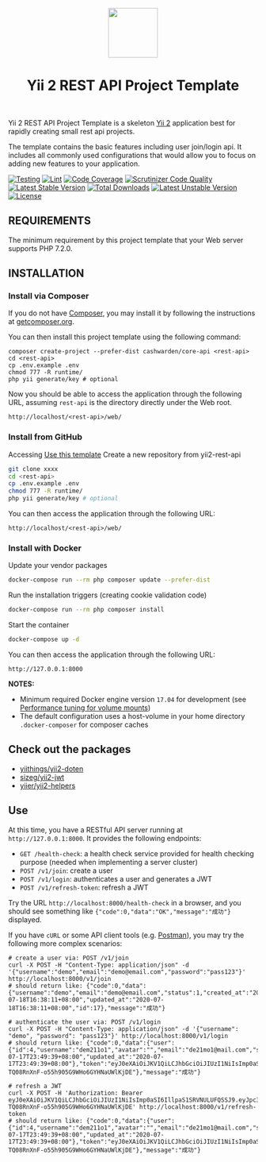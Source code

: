 <p align="center">
    <a href="https://github.com/yiisoft" target="_blank">
        <img src="https://avatars0.githubusercontent.com/u/993323" height="100px">
    </a>
    <h1 align="center">Yii 2 REST API Project Template</h1>
    <br>
</p>

Yii 2 REST API Project Template is a skeleton [Yii 2](http://www.yiiframework.com/) application best for
rapidly creating small rest api projects.

The template contains the basic features including user join/login api.
It includes all commonly used configurations that would allow you to focus on adding new
features to your application.

[![Testing](https://github.com/cashwarden/core-api/workflows/Testing/badge.svg)](https://github.com/cashwarden/core-api/actions)
[![Lint](https://github.com/cashwarden/core-api/workflows/Lint/badge.svg)](https://github.com/cashwarden/core-api/actions)
[![Code Coverage](https://scrutinizer-ci.com/g/cashwarden/core-api/badges/coverage.png?b=master)](https://scrutinizer-ci.com/g/cashwarden/core-api/?branch=master)
[![Scrutinizer Code Quality](https://scrutinizer-ci.com/g/cashwarden/core-api/badges/quality-score.png?b=master)](https://scrutinizer-ci.com/g/cashwarden/core-api/?branch=master)
[![Latest Stable Version](https://poser.pugx.org/cashwarden/core-api/v/stable)](https://packagist.org/packages/cashwarden/core-api) 
[![Total Downloads](https://poser.pugx.org/cashwarden/core-api/downloads)](https://packagist.org/packages/cashwarden/core-api) 
[![Latest Unstable Version](https://poser.pugx.org/cashwarden/core-api/v/unstable)](https://packagist.org/packages/cashwarden/core-api) 
[![License](https://poser.pugx.org/cashwarden/core-api/license)](https://packagist.org/packages/cashwarden/core-api)

REQUIREMENTS
------------

The minimum requirement by this project template that your Web server supports PHP 7.2.0.

INSTALLATION
------------

### Install via Composer

If you do not have [Composer](http://getcomposer.org/), you may install it by following the instructions
at [getcomposer.org](http://getcomposer.org/doc/00-intro.md#installation-nix).

You can then install this project template using the following command:

~~~
composer create-project --prefer-dist cashwarden/core-api <rest-api>
cd <rest-api>
cp .env.example .env
chmod 777 -R runtime/
php yii generate/key # optional 
~~~

Now you should be able to access the application through the following URL, assuming `rest-api` is the directory
directly under the Web root.

~~~
http://localhost/<rest-api>/web/
~~~

### Install from GitHub

Accessing [Use this template](https://github.com/cashwarden/core-api/generate) Create a new repository from yii2-rest-api

```sh
git clone xxxx
cd <rest-api>
cp .env.example .env
chmod 777 -R runtime/
php yii generate/key # optional 
```

You can then access the application through the following URL:

~~~
http://localhost/<rest-api>/web/
~~~


### Install with Docker

Update your vendor packages

```sh
docker-compose run --rm php composer update --prefer-dist
```

Run the installation triggers (creating cookie validation code)

```sh
docker-compose run --rm php composer install    
```

Start the container

```sh
docker-compose up -d
```
   
You can then access the application through the following URL:

```
http://127.0.0.1:8000
```

**NOTES:** 
- Minimum required Docker engine version `17.04` for development (see [Performance tuning for volume mounts](https://docs.docker.com/docker-for-mac/osxfs-caching/))
- The default configuration uses a host-volume in your home directory `.docker-composer` for composer caches

Check out the packages
------------

- [yiithings/yii2-doten](https://github.com/yiithings/yii2-doten)
- [sizeg/yii2-jwt](https://github.com/sizeg/yii2-jwt)
- [yiier/yii2-helpers](https://github.com/yiier/yii2-helpers)

Use
------------

At this time, you have a RESTful API server running at `http://127.0.0.1:8000`. It provides the following endpoints:

* `GET /health-check`: a health check service provided for health checking purpose (needed when implementing a server cluster)
* `POST /v1/join`: create a user
* `POST /v1/login`: authenticates a user and generates a JWT
* `POST /v1/refresh-token`: refresh a JWT

Try the URL `http://localhost:8000/health-check` in a browser, and you should see something like `{"code":0,"data":"OK","message":"成功"}` displayed.

If you have `cURL` or some API client tools (e.g. [Postman](https://www.getpostman.com/)), you may try the following 
more complex scenarios:

```shell
# create a user via: POST /v1/join
curl -X POST -H "Content-Type: application/json" -d '{"username":"demo","email":"demo@email.com","password":"pass123"}' http://localhost:8000/v1/join
# should return like: {"code":0,"data":{"username":"demo","email":"demo@email.com","status":1,"created_at":"2020-07-18T16:38:11+08:00","updated_at":"2020-07-18T16:38:11+08:00","id":17},"message":"成功"}

# authenticate the user via: POST /v1/login
curl -X POST -H "Content-Type: application/json" -d '{"username": "demo", "password": "pass123"}' http://localhost:8000/v1/login
# should return like: {"code":0,"data":{"user":{"id":4,"username":"dem211o1","avatar":"","email":"de21mo1@mail.com","status":1,"created_at":"2020-07-17T23:49:39+08:00","updated_at":"2020-07-17T23:49:39+08:00"},"token":"eyJ0eXAiOiJKV1QiLCJhbGciOiJIUzI1NiIsImp0aSI6IllpaS1SRVNULUFQSSJ9.eyJpc3MiOiJodHRwOlwvXC9sb2NhbGhvc3QiLCJqdGkiOiJZaWktUkVTVC1BUEkiLCJpYXQiOjE1OTUwNjQ5NzIsImV4cCI6MTU5NTMyNDE3MiwidXNlcm5hbWUiOiJkZW0yMTFvMSIsImlkIjo0fQ.y2NSVQe-TQ08RnXnF-o55h905G9WHo6GYHNaUWlKjDE"},"message":"成功"}

# refresh a JWT
curl -X POST -H 'Authorization: Bearer eyJ0eXAiOiJKV1QiLCJhbGciOiJIUzI1NiIsImp0aSI6IllpaS1SRVNULUFQSSJ9.eyJpc3MiOiJodHRwOlwvXC9sb2NhbGhvc3QiLCJqdGkiOiJZaWktUkVTVC1BUEkiLCJpYXQiOjE1OTUwNjQ5NzIsImV4cCI6MTU5NTMyNDE3MiwidXNlcm5hbWUiOiJkZW0yMTFvMSIsImlkIjo0fQ.y2NSVQe-TQ08RnXnF-o55h905G9WHo6GYHNaUWlKjDE' http://localhost:8000/v1/refresh-token
# should return like: {"code":0,"data":{"user":{"id":4,"username":"dem211o1","avatar":"","email":"de21mo1@mail.com","status":1,"created_at":"2020-07-17T23:49:39+08:00","updated_at":"2020-07-17T23:49:39+08:00"},"token":"eyJ0eXAiOiJKV1QiLCJhbGciOiJIUzI1NiIsImp0aSI6IllpaS1SRVNULUFQSSJ9.eyJpc3MiOiJodHRwOlwvXC9sb2NhbGhvc3QiLCJqdGkiOiJZaWktUkVTVC1BUEkiLCJpYXQiOjE1OTUwNjQ5NzIsImV4cCI6MTU5NTMyNDE3MiwidXNlcm5hbWUiOiJkZW0yMTFvMSIsImlkIjo0fQ.y2NSVQe-TQ08RnXnF-o55h905G9WHo6GYHNaUWlKjDE"},"message":"成功"}
```
